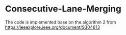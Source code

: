 # Consecutive-Lane-Merging
The code is implemented base on the algorithm 2 from https://ieeexplore.ieee.org/document/9304813
